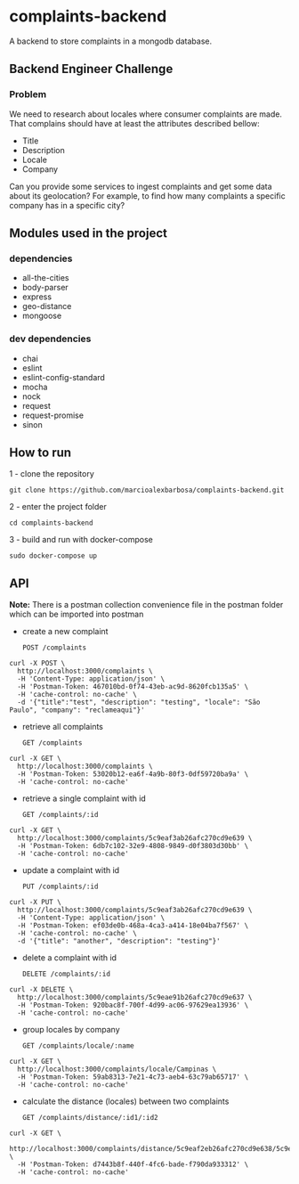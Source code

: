 # complaints-backend
A backend to store complaints in a mongodb database.

## Backend Engineer Challenge

### Problem

We need to research about locales where consumer complaints are made. That complains should have at least the attributes described bellow:

 - Title
 - Description
 - Locale
 - Company

Can you provide some services to ingest complaints and get some data about its geolocation? For example, to find how many complaints a specific company has in a specific city?

## Modules used in the project

### dependencies

* all-the-cities
* body-parser
* express
* geo-distance
* mongoose

### dev dependencies

* chai
* eslint
* eslint-config-standard
* mocha
* nock
* request
* request-promise
* sinon 

## How to run

1 - clone the repository

`git clone https://github.com/marcioalexbarbosa/complaints-backend.git`

2 - enter the project folder

`cd complaints-backend`

3 - build and run with docker-compose

`sudo docker-compose up`

## API

**Note:** There is a postman collection convenience file in the postman folder which can be imported into postman

- create a new complaint
    
    `POST /complaints`
    
```curl
curl -X POST \
  http://localhost:3000/complaints \
  -H 'Content-Type: application/json' \
  -H 'Postman-Token: 467010bd-0f74-43eb-ac9d-8620fcb135a5' \
  -H 'cache-control: no-cache' \
  -d '{"title":"test", "description": "testing", "locale": "São Paulo", "company": "reclameaqui"}'
  ```

- retrieve all complaints
    
    `GET /complaints`

```curl
curl -X GET \
  http://localhost:3000/complaints \
  -H 'Postman-Token: 53020b12-ea6f-4a9b-80f3-0df59720ba9a' \
  -H 'cache-control: no-cache'
  ```
  
- retrieve a single complaint with id
   
   `GET /complaints/:id`

```curl
curl -X GET \
  http://localhost:3000/complaints/5c9eaf3ab26afc270cd9e639 \
  -H 'Postman-Token: 6db7c102-32e9-4808-9849-d0f3803d30bb' \
  -H 'cache-control: no-cache'
  ```
  
- update a complaint with id

    `PUT /complaints/:id`
    
```curl
curl -X PUT \
  http://localhost:3000/complaints/5c9eaf3ab26afc270cd9e639 \
  -H 'Content-Type: application/json' \
  -H 'Postman-Token: ef03de0b-468a-4ca3-a414-18e04ba7f567' \
  -H 'cache-control: no-cache' \
  -d '{"title": "another", "description": "testing"}'
  ```

- delete a complaint with id
   
   `DELETE /complaints/:id`
   
```curl
curl -X DELETE \
  http://localhost:3000/complaints/5c9eae91b26afc270cd9e637 \
  -H 'Postman-Token: 920bac8f-700f-4d99-ac06-97629ea13936' \
  -H 'cache-control: no-cache'
  ```

- group locales by company
    
    `GET /complaints/locale/:name`

```curl
curl -X GET \
  http://localhost:3000/complaints/locale/Campinas \
  -H 'Postman-Token: 59ab8313-7e21-4c73-aeb4-63c79ab65717' \
  -H 'cache-control: no-cache'
  ```
  
- calculate the distance (locales) between two complaints

    `GET /complaints/distance/:id1/:id2`

```curl
curl -X GET \
  http://localhost:3000/complaints/distance/5c9eaf2eb26afc270cd9e638/5c9eaf3ab26afc270cd9e639 \
  -H 'Postman-Token: d7443b8f-440f-4fc6-bade-f790da933312' \
  -H 'cache-control: no-cache'
  ```
